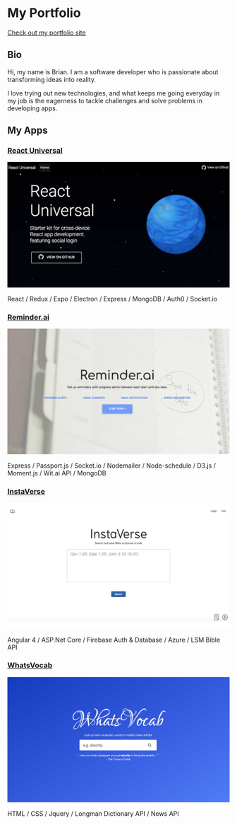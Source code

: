 # My Portfolio

[Check out my portfolio site](https://brianyoung.io)

## Bio

Hi, my name is Brian. I am a software developer who is passionate about
transforming ideas into reality.

I love trying out new technologies,
and what keeps me going everyday in my job is the eagerness to tackle challenges and solve problems in developing apps.

## My Apps

### [React Universal](https://github.com/by12380/react-universal)

<img src="https://github.com/by12380/Portfolio/blob/master/src/assets/images/react-universal.jpg" width="600px"/>

React / Redux / Expo / Electron / Express / MongoDB / Auth0 / Socket.io

### [Reminder.ai](https://github.com/by12380/Reminder-ai)

<img src="https://github.com/by12380/Portfolio/blob/master/src/assets/images/reminder-ai.jpg" width="600px"/>

Express / Passport.js / Socket.io / Nodemailer / Node-schedule / D3.js / Moment.js / Wit.ai API / MongoDB

### [InstaVerse](https://github.com/by12380/InstaVerse)

<img src="https://github.com/by12380/Portfolio/blob/master/src/assets/images/instaverse.jpg" width="600px"/>

Angular 4 / ASP.Net Core / Firebase Auth & Database / Azure / LSM Bible API

### [WhatsVocab](https://github.com/by12380/WhatsVocab)

<img src="https://github.com/by12380/Portfolio/blob/master/src/assets/images/whatsvocab.jpg" width="600px"/>

HTML / CSS / Jquery / Longman Dictionary API / News API